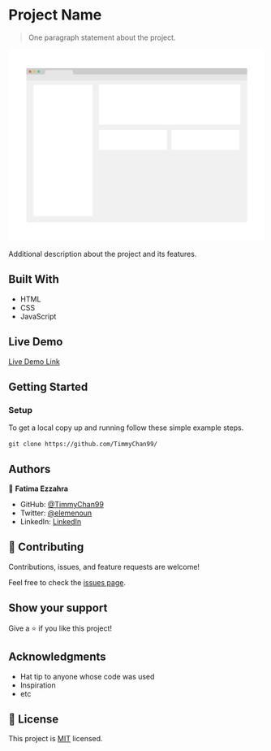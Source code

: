 
# Project Name

> One paragraph statement about the project.

![screenshot](./app_screenshot.png)

Additional description about the project and its features.

## Built With

- HTML
- CSS
- JavaScript

## Live Demo

[Live Demo Link](https://livedemo.com)


## Getting Started

### Setup
To get a local copy up and running follow these simple example steps.

`git clone https://github.com/TimmyChan99/`


## Authors

👤 **Fatima Ezzahra**

- GitHub: [@TimmyChan99](https://github.com/TimmyChan99)
- Twitter: [@elemenoun](https://twitter.com/elemenoun)
- LinkedIn: [LinkedIn](https://www.linkedin.com/in/fatima-ezzahra-elemenoun-020841225/)


## 🤝 Contributing

Contributions, issues, and feature requests are welcome!

Feel free to check the [issues page](../../issues/).

## Show your support

Give a ⭐️ if you like this project!

## Acknowledgments

- Hat tip to anyone whose code was used
- Inspiration
- etc

## 📝 License

This project is [MIT](./MIT.md) licensed.
